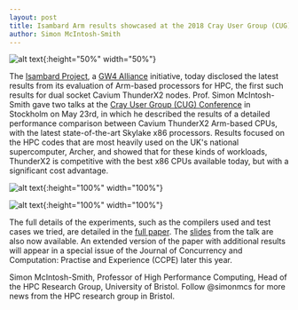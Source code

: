 ```yaml
---
layout: post
title: Isambard Arm results showcased at the 2018 Cray User Group (CUG) Conference in Stockholm
author: Simon McIntosh-Smith
---
```



![alt text]({{site.url}}/assets/CUG18_logo.png "CUG 2018 logo"){:height="50%" width="50%"}

The [Isambard Project](http://gw4.ac.uk/isambard/), a [GW4 Alliance](http://gw4.ac.uk) initiative, today disclosed the latest results from its evaluation of Arm-based processors for HPC, the first such results for dual socket Cavium ThunderX2 nodes. Prof. Simon McIntosh-Smith gave two talks at the [Cray User Group (CUG) Conference](https://cug.org/cug-2018/) in Stockholm on May 23rd, in which he described the results of a detailed performance comparison between Cavium ThunderX2 Arm-based CPUs, with the latest state-of-the-art Skylake x86 processors. Results focused on the HPC codes that are most heavily used on the UK's national supercomputer, Archer, and showed that for these kinds of workloads, ThunderX2 is competitive with the best x86 CPUs available today, but with a significant cost advantage.

![alt text]({{site.url}}/assets/CUG-mini-apps.png "Isambard mini-app performance comparison"){:height="100%" width="100%"}

![alt text]({{site.url}}/assets/CUG-Archer-codes.png "Isambard Archer codes performance comparison"){:height="100%" width="100%"}


The full details of the experiments, such as the compilers used and test cases we tried, are detailed in the [full paper]({{site.url}}/assets/Isambard_Full_Paper_CUG_May_2018.pdf).
The [slides]({{site.url}}/assets/Isambard_CUG_May_2018.pdf) from the talk are also now available. An extended version of the paper with additional results will appear in a special issue of the Journal of Concurrency and Computation: Practise and Experience (CCPE) later this year.


Simon McIntosh-Smith, Professor of High Performance Computing, Head of the HPC Research Group, University of Bristol. Follow @simonmcs for more news from the HPC research group in Bristol.


